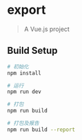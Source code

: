 # export

> A Vue.js project

## Build Setup

``` bash
# 初始化
npm install

# 运行
npm run dev

# 打包
npm run build

# 打包及报告
npm run build --report
```
